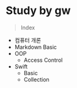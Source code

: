 # Study by gw

> Index

- 컴퓨터 개론
- Markdown Basic
- OOP
    - Access Control
- Swift
  - Basic
  - Collection

